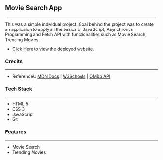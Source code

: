 ## Movie Search App
---
<p>
This was a simple individual project.
Goal behind the project was to create an applicaion to apply all the basics of JavaScript, Asynchronus Programming and Fetch API with functionalities such as Movie Search, Trending Movies.
</p>

* [Click Here](https://nameh-dhiman.github.io/Movie-Search-App/) to view the deployed website.

### Credits
___

* References: [MDN Docs](https://developer.mozilla.org/en-US/ ) | [W3Schools](https://www.w3schools.com/) | [OMDb API](https://www.omdbapi.com/)

### Tech Stack
___

* HTML 5
* CSS 3
* JavaScript
* Git

### Features
___
* Movie Search
* Trending Movies


